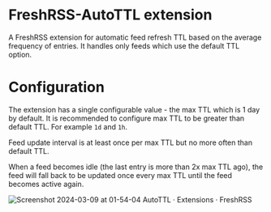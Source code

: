 # FreshRSS-AutoTTL extension

A FreshRSS extension for automatic feed refresh TTL based on the average frequency of entries.
It handles only feeds which use the default TTL option.

# Configuration

The extension has a single configurable value - the max TTL which is 1 day by default.
It is recommended to configure max TTL to be greater than default TTL. For example `1d` and `1h`.

Feed update interval is at least once per max TTL but no more often than default TTL.

When a feed becomes idle (the last entry is more than 2x max TTL ago), the feed will fall back to be updated once every max TTL until the feed becomes active again.

![Screenshot 2024-03-09 at 01-54-04 AutoTTL · Extensions · FreshRSS](https://github.com/mgnsk/FreshRSS-AutoTTL/assets/15255910/e5b2fec6-2263-4abb-97da-4b28726c1f2b)
